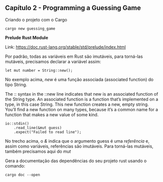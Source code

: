 ## Capítulo 2 - Programming a Guessing Game

Criando o projeto com o Cargo

```
cargo new guessing_game
```

**Prelude Rust Module** 

Link: https://doc.rust-lang.org/stable/std/prelude/index.html


Por padrão, todas as variáveis em Rust são imutáveis, para torná-las mutáveis, precisamos declarar a variável assim:

```
let mut number = String::new();
```

No exemplo acima, _new_ é uma função associada (associated function) do tipo String.

The :: syntax in the ::new line indicates that new is an associated function of the String type. An associated function is a function that’s implemented on a type, in this case String. This new function creates a new, empty string. You’ll find a new function on many types, because it’s a common name for a function that makes a new value of some kind.


```
io::stdin()
    .read_line(&mut guess)
    .expect("Failed to read line");
```

No trecho acima, o _&_ indica que o argumento guess é uma *referência* e, assim como variáveis, referências são imutáveis. Para torná-las mutáveis, também precisamos aqui do *mut*


Gera a documentação das dependências do seu projeto rust usando o comando:

```
cargo doc --open
```